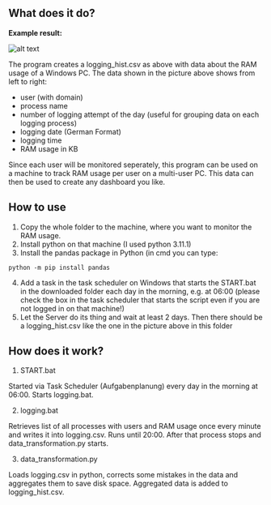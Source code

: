## What does it do?

**Example result:**

![alt text](https://github.com/JaredBeluzi/Windows-RAM-Monitoring/blob/main/logging_hist.png?raw=true)

The program creates a logging_hist.csv as above with data about the RAM usage of a Windows PC.
The data shown in the picture above shows from left to right:
- user (with domain)
- process name
- number of logging attempt of the day (useful for grouping data on each logging process)
- logging date (German Format)
- logging time
- RAM usage in KB

Since each user will be monitored seperately, this program can be used on a machine to track RAM usage per user on a multi-user PC.
This data can then be used to create any dashboard you like.

## How to use

1. Copy the whole folder to the machine, where you want to monitor the RAM usage.
2. Install python on that machine (I used python 3.11.1)
3. Install the pandas package in Python (in cmd you can type:
```batch
python -m pip install pandas
```
4. Add a task in the task scheduler on Windows that starts the START.bat in the downloaded folder each day in the morning, e.g. at 06:00 
(please check the box in the task scheduler that starts the script even if you are not logged in on that machine!)
5. Let the Server do its thing and wait at least 2 days. Then there should be a logging_hist.csv like the one in the picture above in this folder


## How does it work?

1. START.bat

Started via Task Scheduler (Aufgabenplanung) every day in the morning at 06:00.
Starts logging.bat.

2. logging.bat

Retrieves list of all processes with users and RAM usage once every minute and writes it into logging.csv.
Runs until 20:00. After that process stops and data_transformation.py starts.

3. data_transformation.py

Loads logging.csv in python, corrects some mistakes in the data and aggregates them to save disk space.
Aggregated data is added to logging_hist.csv.
